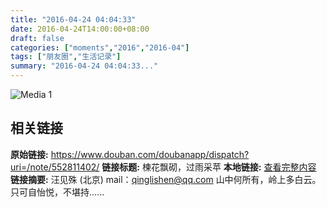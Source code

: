 ```yaml
---
title: "2016-04-24 04:04:33"
date: 2016-04-24T14:00:00+08:00
draft: false
categories: ["moments","2016","2016-04"]
tags: ["朋友圈","生活记录"]
summary: "2016-04-24 04:04:33..."
---
```


![Media 1](/Moments/photos/2016-04-24/201604240404330.jpg)

## 相关链接

**原始链接:** https://www.douban.com/doubanapp/dispatch?uri=/note/552811402/
**链接标题:** 楝花飘砌，过雨采苹
**本地链接:** [查看完整内容](/link_content/2016/04/2016-04-24-4/link_content/)
**链接摘要:** 汪见殊
        (北京)
    mail：qinglishen@qq.com 山中何所有，岭上多白云。 只可自怡悦，不堪持......

